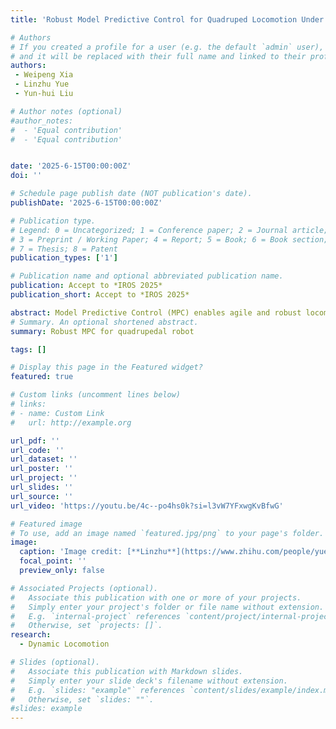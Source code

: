 ```yaml
---
title: 'Robust Model Predictive Control for Quadruped Locomotion Under Model Uncertainties and External Disturbances'

# Authors
# If you created a profile for a user (e.g. the default `admin` user), write the username (folder name) here
# and it will be replaced with their full name and linked to their profile.
authors:
 - Weipeng Xia
 - Linzhu Yue
 - Yun-hui Liu

# Author notes (optional)
#author_notes:
#  - 'Equal contribution'
#  - 'Equal contribution'


date: '2025-6-15T00:00:00Z'
doi: ''

# Schedule page publish date (NOT publication's date).
publishDate: '2025-6-15T00:00:00Z'

# Publication type.
# Legend: 0 = Uncategorized; 1 = Conference paper; 2 = Journal article;
# 3 = Preprint / Working Paper; 4 = Report; 5 = Book; 6 = Book section;
# 7 = Thesis; 8 = Patent
publication_types: ['1']

# Publication name and optional abbreviated publication name.
publication: Accept to *IROS 2025*
publication_short: Accept to *IROS 2025*

abstract: Model Predictive Control (MPC) enables agile and robust locomotion in quadruped robots but is sensitive to model uncertainties and environmental variations. This paper presents a Tube-based Robust MPC (TR-MPC) framework for quadruped locomotion under uncertainties, modeled as parameter mismatches and additive disturbances. TR-MPC constructs an Invariant Ellipsoid to bound errors induced by uncertainties, ensuring convergent error trajectories. A Semi-Definite Programming (SDP) problem with Linear Matrix Inequality (LMI) constraints is solved offline to minimize the ellipsoid size, while a linear feedback term stabilizes error dynamics, guaranteeing stability within uncertainty bounds. Simulations and experiments demonstrate TR-MPC’s robustness, the robot achieves stable trotting under a 14 kg load (123\% of its weight) and recovers from a 1.4 m/s impact while carrying 10 kg (88\% of its weight). This framework significantly enhances robustness in dynamic and uncertain environments.
# Summary. An optional shortened abstract.
summary: Robust MPC for quadrupedal robot

tags: []

# Display this page in the Featured widget?
featured: true

# Custom links (uncomment lines below)
# links:
# - name: Custom Link
#   url: http://example.org

url_pdf: ''
url_code: ''
url_dataset: ''
url_poster: ''
url_project: ''
url_slides: ''
url_source: ''
url_video: 'https://youtu.be/4c--po4hs0k?si=l3vW7YFxwgKvBfwG'

# Featured image
# To use, add an image named `featured.jpg/png` to your page's folder.
image:
  caption: 'Image credit: [**Linzhu**](https://www.zhihu.com/people/yuexiaozhu)'
  focal_point: ''
  preview_only: false

# Associated Projects (optional).
#   Associate this publication with one or more of your projects.
#   Simply enter your project's folder or file name without extension.
#   E.g. `internal-project` references `content/project/internal-project/index.md`.
#   Otherwise, set `projects: []`.
research:
  - Dynamic Locomotion 

# Slides (optional).
#   Associate this publication with Markdown slides.
#   Simply enter your slide deck's filename without extension.
#   E.g. `slides: "example"` references `content/slides/example/index.md`.
#   Otherwise, set `slides: ""`.
#slides: example
---
```

